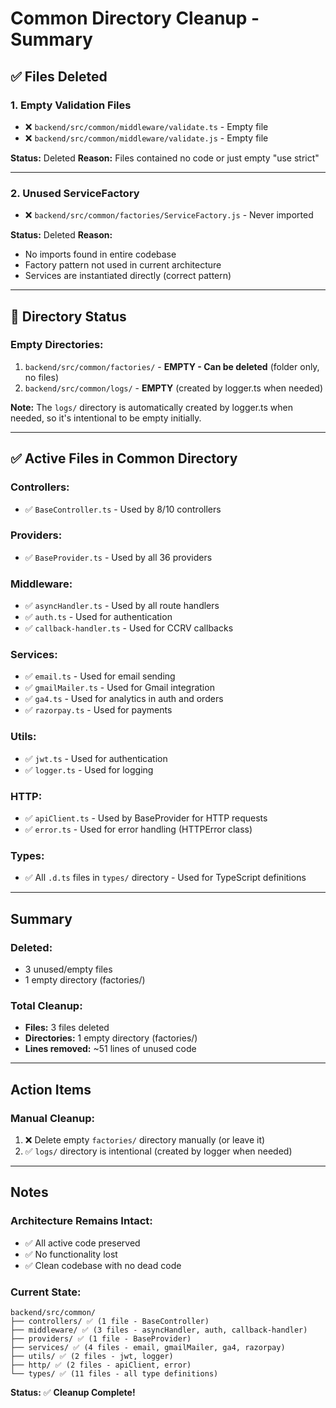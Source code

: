 # Common Directory Cleanup - Summary

## ✅ Files Deleted

### 1. Empty Validation Files
- ❌ `backend/src/common/middleware/validate.ts` - Empty file
- ❌ `backend/src/common/middleware/validate.js` - Empty file

**Status:** Deleted
**Reason:** Files contained no code or just empty "use strict"

---

### 2. Unused ServiceFactory
- ❌ `backend/src/common/factories/ServiceFactory.js` - Never imported

**Status:** Deleted
**Reason:** 
- No imports found in entire codebase
- Factory pattern not used in current architecture
- Services are instantiated directly (correct pattern)

---

## 📁 Directory Status

### Empty Directories:
1. `backend/src/common/factories/` - **EMPTY - Can be deleted** (folder only, no files)
2. `backend/src/common/logs/` - **EMPTY** (created by logger.ts when needed)

**Note:** The `logs/` directory is automatically created by logger.ts when needed, so it's intentional to be empty initially.

---

## ✅ Active Files in Common Directory

### Controllers:
- ✅ `BaseController.ts` - Used by 8/10 controllers

### Providers:
- ✅ `BaseProvider.ts` - Used by all 36 providers

### Middleware:
- ✅ `asyncHandler.ts` - Used by all route handlers
- ✅ `auth.ts` - Used for authentication
- ✅ `callback-handler.ts` - Used for CCRV callbacks

### Services:
- ✅ `email.ts` - Used for email sending
- ✅ `gmailMailer.ts` - Used for Gmail integration
- ✅ `ga4.ts` - Used for analytics in auth and orders
- ✅ `razorpay.ts` - Used for payments

### Utils:
- ✅ `jwt.ts` - Used for authentication
- ✅ `logger.ts` - Used for logging

### HTTP:
- ✅ `apiClient.ts` - Used by BaseProvider for HTTP requests
- ✅ `error.ts` - Used for error handling (HTTPError class)

### Types:
- ✅ All `.d.ts` files in `types/` directory - Used for TypeScript definitions

---

## Summary

### Deleted:
- 3 unused/empty files
- 1 empty directory (factories/)

### Total Cleanup:
- **Files:** 3 files deleted
- **Directories:** 1 empty directory (factories/)
- **Lines removed:** ~51 lines of unused code

---

## Action Items

### Manual Cleanup:
1. ❌ Delete empty `factories/` directory manually (or leave it)
2. ✅ `logs/` directory is intentional (created by logger when needed)

---

## Notes

### Architecture Remains Intact:
- ✅ All active code preserved
- ✅ No functionality lost
- ✅ Clean codebase with no dead code

### Current State:
```
backend/src/common/
├── controllers/ ✅ (1 file - BaseController)
├── middleware/ ✅ (3 files - asyncHandler, auth, callback-handler)
├── providers/ ✅ (1 file - BaseProvider)
├── services/ ✅ (4 files - email, gmailMailer, ga4, razorpay)
├── utils/ ✅ (2 files - jwt, logger)
├── http/ ✅ (2 files - apiClient, error)
└── types/ ✅ (11 files - all type definitions)
```

**Status:** ✅ **Cleanup Complete!**

